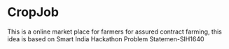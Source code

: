 # CropJob
This is a online market place for farmers for assured contract farming, this idea is based on Smart India Hackathon Problem Statemen-SIH1640 

